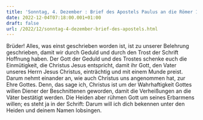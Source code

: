 ```yaml
---
title: 'Sonntag, 4. Dezember : Brief des Apostels Paulus an die Römer 15,4-9.'
date: 2022-12-04T07:18:00.001+01:00
draft: false
url: /2022/12/sonntag-4-dezember-brief-des-apostels.html
---
```


Brüder! Alles, was einst geschrieben worden ist, ist zu unserer Belehrung geschrieben, damit wir durch Geduld und durch den Trost der Schrift Hoffnung haben. Der Gott der Geduld und des Trostes schenke euch die Einmütigkeit, die Christus Jesus entspricht, damit ihr Gott, den Vater unseres Herrn Jesus Christus, einträchtig und mit einem Munde preist. Darum nehmt einander an, wie auch Christus uns angenommen hat, zur Ehre Gottes. Denn, das sage ich, Christus ist um der Wahrhaftigkeit Gottes willen Diener der Beschnittenen geworden, damit die Verheißungen an die Väter bestätigt werden. Die Heiden aber rühmen Gott um seines Erbarmens willen; es steht ja in der Schrift: Darum will ich dich bekennen unter den Heiden und deinem Namen lobsingen.